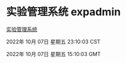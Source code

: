 # 实验管理系统 expadmin
[实验管理系统](http://27.19.33.125:56808/expadmin-782313d2-e1b1-4ea7-932e-3a55e6a1a4d0/)

2022年 10月 07日 星期五 23:10:03 CST

2022年 10月 07日 星期五 15:10:03 GMT
